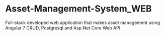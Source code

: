 # Asset-Management-System_WEB
Full-stack developed web application that makes asset management using Angular 7 CRUD, Postgresql and Asp.Net Core Web API

